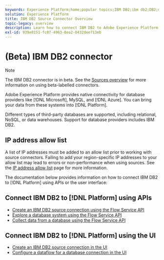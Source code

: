 ```yaml
---
keywords: Experience Platform;home;popular topics;IBM DB2;ibm db2;DB2;db2
solution: Experience Platform
title: IBM DB2 Source Connector Overview
topic-legacy: overview
description: Learn how to connect IBM DB2 to Adobe Experience Platform using APIs or the user interface.
exl-id: 939e0151-fc07-4963-8ea2-0432dee713eb
---
```

# (Beta) IBM DB2 connector

>[!NOTE]
>
>The IBM DB2 connector is in beta. See the [Sources overview](../../home.md#terms-and-conditions) for more information on using beta-labelled connectors.

Adobe Experience Platform provides native connectivity for database providers like [!DNL Microsoft], MySQL, and [!DNL Azure]. You can bring your data from these systems into [!DNL Platform].

Different types of third-party databases are supported, including relational, NoSQL, or data warehouses. Support for database providers includes IBM DB2.

## IP address allow list

A list of IP addresses must be added to an allow list prior to working with source connectors. Failing to add your region-specific IP addresses to your allow list may lead to errors or non-performance when using sources. See the [IP address allow list](../../ip-address-allow-list.md) page for more information.

The documentation below provides information on how to connect IBM DB2 to [!DNL Platform] using APIs or the user interface:

## Connect IBM DB2 to [!DNL Platform] using APIs

- [Create an IBM DB2 source connection using the Flow Service API](../../tutorials/api/create/databases/ibm-db2.md)
- [Explore a database system using the Flow Service API](../../tutorials/api/explore/database-nosql.md)
- [Collect data from a database using the Flow Service API](../../tutorials/api/collect/database-nosql.md)

## Connect IBM DB2 to [!DNL Platform] using the UI

- [Create an IBM DB2 source connection in the UI](../../tutorials/ui/create/databases/ibm-db2.md)
- [Configure a dataflow for a database connection in the UI](../../tutorials/ui/dataflow/databases.md)
